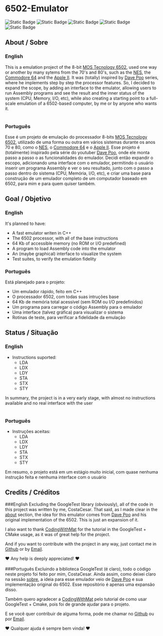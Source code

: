 # 6502-Emulator

![Static Badge](https://img.shields.io/badge/Status-Prototyping-yellow)
![Static Badge](https://img.shields.io/badge/Made_with-C%2B%2B-blue)
![Static Badge](https://img.shields.io/badge/Tests-GoogleTest-orange)
![Static Badge](https://img.shields.io/badge/Build-CMake-red)
![Static Badge](https://img.shields.io/badge/Platform-Universal-white)

## About / Sobre
### English
This is a emulation project of the 8-bit [MOS Tecnology 6502](https://en.wikipedia.org/wiki/6502), used one way or another by many sytems from the 70's and 80's, such as the
[NES](https://en.wikipedia.org/wiki/Nintendo_Entertainment_System), the [Commodore 64](https://en.wikipedia.org/wiki/Commodore_64) and the [Apple II](https://en.wikipedia.org/wiki/Apple_II).
It was (totally) inspired by [Dave Poo](https://www.youtube.com/playlist?list=PLLwK93hM93Z13TRzPx9JqTIn33feefl37) series, where he implements step by step the processor features.
So, I decided to expand the scope, by adding an interface to the emulator, allowing users to run Assembly programs and see the result and the inner status of the system (CPU, Memory, I/O, etc),
while also creating a starting point to a full-scale emulation of a 6502-based computer, by me or by anyone who wants it.
<br/>
<br/>
### Português
Esse é um projeto de emulação do processador 8-bits [MOS Tecnology 6502](https://pt.wikipedia.org/wiki/6502), utilizado de uma forma ou outra em vários sistemas durante os anos 70 e 80,
como o [NES](https://pt.wikipedia.org/wiki/Nintendo_Entertainment_System), o [Commodore 64](https://pt.wikipedia.org/wiki/Commodore_64) e o [Apple II](https://pt.wikipedia.org/wiki/Apple_II).
Esse projeto é (totalmente) inspirado pela série do youtuber [Dave Poo](https://www.youtube.com/playlist?list=PLLwK93hM93Z13TRzPx9JqTIn33feefl37), onde ele monta passo a passo o as funcionalidades
do emulador. Decidi então expandir o escopo, adicionando uma interface com o emulador, permitindo o usuário inserir um programa Assembly e ver o seu resultado, junto com o passo a passo dentro do sistema
(CPU, Memória, I/O, etc), e criar uma base para construção de um emulador completo de um computador baseado em 6502, para mim e para quem quiser também.

## Goal / Objetivo
### English
It's planned to have:
- A fast emulator writen in C++
- The 6502 processor, with all of the base instructions
- 64 Kb of accessible memory (no ROM or I/O predefined)
- A program to load Assembly code into the emulator
- An (maybe graphical) interface to visualize the system
- Test suites, to verify the emulation fidelity

### Português
Está planejado para o projeto:
- Um emulador rápido, feito em C++
- O processador 6502, com todas suas intruções base
- 64 Kb de memória total acessível (sem ROM ou I/O predefinidos)
- Um programa para carregar o código Assembly para o emulador
- Uma interface (talvez gráfica) para visualizar o sistema
- Rotinas de teste, para verificar a fidelidade da emulação

## Status / Situação
### English
- Instructions suported:
  - LDA
  - LDX
  - LDY
  - STA
  - STX
  - STY

In summary, the project is in a very early stage, with almost no instructions available and no real interface with the user
<br/>
<br/>
### Português
- Instruções aceitas:
  - LDA
  - LDX
  - LDY
  - STA
  - STX
  - STY

Em resumo, o projeto está em um estágio muito inicial, com quase nenhuma instrução feita e nenhuma interface com o usuário

## Credits / Créditos
###English
Excluding the GoogleTest library (obviously), all of the code in this project was written by me, CostaCesar. That said, as I made clear in the [about](#About-/-Sobre) section, the idea for this
emulator comes from [Dave Poo](https://www.youtube.com/playlist?list=PLLwK93hM93Z13TRzPx9JqTIn33feefl37) and his original implementation of the 6502. This is just an expansion of it.

I also want to thank [CodingWithMat](https://www.youtube.com/@codingwithmat) for the tutorial in the GoogleTest + CMake usage, as it was of great help for the project.

And if you want to contribute with the project in any way, just contact me in [Github](https://github.com/CostaCesar) or by [Email](mailto:caiocaesarmcosta@gmail.com).

❤️ Any help is deeply appreciated! ❤️
<br/>
<br/>
###Português
Excluindo a biblioteca GoogleTest (é claro), todo o código neste projeto foi feito por mim, CostaCesar. Ainda assim, como deixei claro na sessão [sobre](#About-/-Sobre), a ideia para esse
emulador veio de [Dave Poo](https://www.youtube.com/playlist?list=PLLwK93hM93Z13TRzPx9JqTIn33feefl37) e sua implementação original do 6502. Esse repositório é apenas uma expansão disso.

Também quero agradecer a [CodingWithMat](https://www.youtube.com/@codingwithmat) pelo tutorial de como usar GoogleTest + Cmake, pois foi de grande ajudar para o projeto.

E se você quer contribuir de alguma forma, pode me chamar no [Github](https://github.com/CostaCesar) ou por [Email](mailto:caiocaesarmcosta@gmail.com).

❤️ Qualquer ajuda é sempre bem vinda! ❤️
